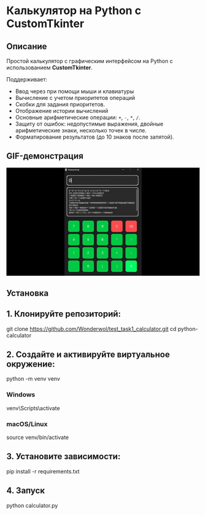 # Калькулятор на Python с CustomTkinter

## Описание
Простой калькулятор с графическим интерфейсом на Python с использованием **CustomTkinter**.  

Поддерживает:
- Ввод через при помощи мыши и клавиатуры
- Вычисление с учетом приоритетов операций
- Скобки для задания приоритетов.
- Отображение истории вычислений
- Основные арифметические операции: `+`, `-`, `*`, `/`.
- Защиту от ошибок: недопустимые выражения, двойные арифметические знаки, несколько точек в числе.
- Форматирование результатов (до 10 знаков после запятой).

## GIF-демонстрация

![Демонстрация работы калькулятора](gif/calculator.gif)  

## Установка

## 1. Клонируйте репозиторий:
git clone https://github.com/Wonderwol/test_task1_calculator.git
cd python-calculator

## 2. Создайте и активируйте виртуальное окружение:
python -m venv venv

### Windows
venv\Scripts\activate

### macOS/Linux
source venv/bin/activate

## 3. Установите зависимости:
pip install -r requirements.txt

## 4. Запуск
python calculator.py

